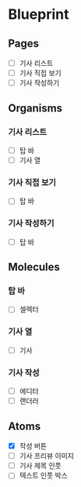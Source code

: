 # Blueprint

## Pages

- [ ] 기사 리스트
- [ ] 기사 직접 보기
- [ ] 기사 작성하기

## Organisms

### 기사 리스트

- [ ] 탑 바
- [ ] 기사 열

### 기사 직접 보기

- [ ] 탑 바

### 기사 작성하기

- [ ] 탑 바

## Molecules

### 탑 바

- [ ] 셀렉터

### 기사 열

- [ ] 기사

### 기사 작성

- [ ] 에디터
- [ ] 랜더러

## Atoms

- [x] 작성 버튼
- [ ] 기사 프리뷰 이미지
- [ ] 기사 제목 인풋
- [ ] 텍스트 인풋 박스